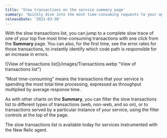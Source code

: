 ```yaml
---
title: 'Slow transactions on the service summary page'
summary: 'Quickly dive into the most time-consuming requests to your application or service'
releaseDate: '2021-03-30'
---
```


With the slow transactions list, you can jump to a complete slow trace of one of your top five most time-consuming transactions with one click from the **Summary** page. You can also, for the first time, see the error rates for those transactions, to instantly identify which code path is responsible for an increase in errors.

![View of transactions list])/images/Transactions.webp "View of transactions list")

“Most time-consuming” means the transactions that your service is spending the most total time processing, expressed as throughput multiplied by average response time.

As with other charts on the **Summary**, you can filter the slow transactions list to different types of transactions (web, non-web, and so on), or to transactions served by a particular instance of your service, using the filter controls at the top of the page.

The slow transactions list is available today for services instrumented with the New Relic agent.
